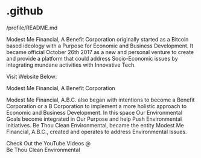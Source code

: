 # .github
/profile/README.md

Modest Me Financial, A Benefit Corporation originally started as a Bitcoin based ideology with a Purpose for Economic and Business Development. It became official October 26th 2017 as a new and personal venture to create and provide a platform that could address Socio-Economic issues by integrating mundane activities with Innovative Tech.

Visit Website Below:

Modest Me Financial, A Benefit Corporation

Modest Me Financial, A.B.C. also began with intentions to become a Benefit Corporation or a B Corporation to implement a more holistic approach to Economic and Business Development. In this space Our Environmental Goals become integrated in Our Purpose and help Push Environmental initiatives. Be Thou Clean Environmental, became the entity Modest Me Financial, A.B.C., created and operates to address Environmental Issues.

Check Out the YouTube Videos
         @     
Be Thou Clean Environmental
